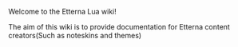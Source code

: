
<a name="welcome" />

Welcome to the Etterna Lua wiki!

The aim of this wiki is to provide documentation for Etterna content creators(Such as noteskins and themes)
